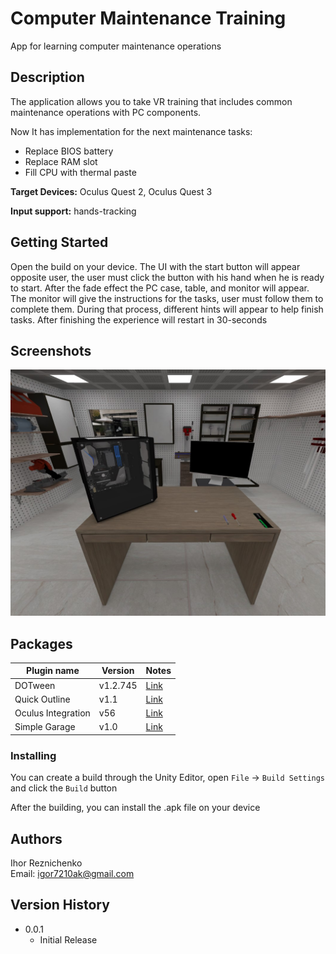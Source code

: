# Computer Maintenance Training

App for learning computer maintenance operations

## Description
The application allows you to take VR training that includes common maintenance operations with PC components.

Now It has implementation for the next maintenance tasks:

- Replace BIOS battery
- Replace RAM slot
- Fill CPU with thermal paste

**Target Devices:** Oculus Quest 2, Oculus Quest 3

**Input support:** hands-tracking

## Getting Started

Open the build on your device. The UI with the start button will appear opposite user, the user must click the button with his hand when he is ready to start.
After the fade effect the PC case, table, and monitor will appear. The monitor will give the instructions for the tasks,
user must follow them to complete them. During that process, different hints will appear to help finish tasks.
After finishing the experience will restart in 30-seconds

## Screenshots

![Training Place](/ReadmeResources/Screenshots/TrainingPlace.jpg)

## Packages

| Plugin name            | Version      | Notes                                                                                                  |
|------------------------|--------------|--------------------------------------------------------------------------------------------------------|
|DOTween                 |v1.2.745      |[Link](https://assetstore.unity.com/packages/tools/animation/dotween-hotween-v2-27676)                  |
|Quick Outline           |v1.1          |[Link](https://assetstore.unity.com/packages/tools/particles-effects/quick-outline-115488)              |
|Oculus Integration      |v56           |[Link](https://assetstore.unity.com/packages/tools/integration/oculus-integration-deprecated-82022)     |
|Simple Garage           |v1.0           |[Link](https://assetstore.unity.com/packages/3d/props/interior/simple-garage-197251)                   |

### Installing

You can create a build through the Unity Editor, open `File` -> `Build Settings` and click the `Build` button

After the building, you can install the .apk file on your device

## Authors

Ihor Reznichenko <br>
Email: igor7210ak@gmail.com

## Version History

* 0.0.1
    * Initial Release